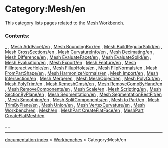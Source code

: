 # Category:Mesh/en
This category lists pages related to the [Mesh Workbench](Mesh_Workbench.md).

### Contents:

_ , [Mesh AddFacet/en](Mesh_AddFacet/en.md) , [Mesh BoundingBox/en](Mesh_BoundingBox/en.md) , [Mesh BuildRegularSolid/en](Mesh_BuildRegularSolid/en.md) , [Mesh CrossSections/en](Mesh_CrossSections/en.md) , [Mesh CurvatureInfo/en](Mesh_CurvatureInfo/en.md) , [Mesh Decimating/en](Mesh_Decimating/en.md) , [Mesh Difference/en](Mesh_Difference/en.md) , [Mesh EvaluateFacet/en](Mesh_EvaluateFacet/en.md) , [Mesh EvaluateSolid/en](Mesh_EvaluateSolid/en.md) , [Mesh Evaluation/en](Mesh_Evaluation/en.md) , [Mesh Export/en](Mesh_Export/en.md) , [Mesh Feature/en](Mesh_Feature/en.md) , [Mesh FillInteractiveHole/en](Mesh_FillInteractiveHole/en.md) , [Mesh FillupHoles/en](Mesh_FillupHoles/en.md) , [Mesh FlipNormals/en](Mesh_FlipNormals/en.md) , [Mesh FromPartShape/en](Mesh_FromPartShape/en.md) , [Mesh HarmonizeNormals/en](Mesh_HarmonizeNormals/en.md) , [Mesh Import/en](Mesh_Import/en.md) , [Mesh Intersection/en](Mesh_Intersection/en.md) , [Mesh Merge/en](Mesh_Merge/en.md) , [Mesh MeshObject/en](Mesh_MeshObject/en.md) , [Mesh PolyCut/en](Mesh_PolyCut/en.md) , [Mesh PolyTrim/en](Mesh_PolyTrim/en.md) , [Mesh RemeshGmsh/en](Mesh_RemeshGmsh/en.md) , [Mesh RemoveCompByHand/en](Mesh_RemoveCompByHand/en.md) , [Mesh RemoveComponents/en](Mesh_RemoveComponents/en.md) , [Mesh Scale/en](Mesh_Scale/en.md) , [Mesh Scripting/en](Mesh_Scripting/en.md) , [Mesh SectionByPlane/en](Mesh_SectionByPlane/en.md) , [Mesh Segmentation/en](Mesh_Segmentation/en.md) , [Mesh SegmentationBestFit/en](Mesh_SegmentationBestFit/en.md) , [Mesh Smoothing/en](Mesh_Smoothing/en.md) , [Mesh SplitComponents/en](Mesh_SplitComponents/en.md) , [Mesh to Part/en](Mesh_to_Part/en.md) , [Mesh TrimByPlane/en](Mesh_TrimByPlane/en.md) , [Mesh Union/en](Mesh_Union/en.md) , [Mesh VertexCurvature/en](Mesh_VertexCurvature/en.md) , [Mesh Workbench/en](Mesh_Workbench/en.md) , [Mesh/en](Mesh/en.md) , [MeshPart CreateFlatFace/en](MeshPart_CreateFlatFace/en.md) , [MeshPart CreateFlatMesh/en](MeshPart_CreateFlatMesh/en.md)

_ _

---
[documentation index](../README.md) > [Workbenches](Category_Workbenches.md) > Category:Mesh/en

